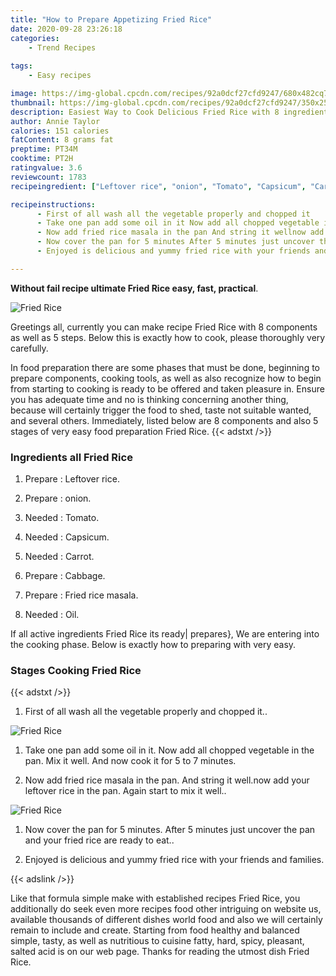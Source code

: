 ```yaml
---
title: "How to Prepare Appetizing Fried Rice"
date: 2020-09-28 23:26:18
categories:
    - Trend Recipes
    
tags:
    - Easy recipes

image: https://img-global.cpcdn.com/recipes/92a0dcf27cfd9247/680x482cq70/fried-rice-recipe-main-photo.jpg
thumbnail: https://img-global.cpcdn.com/recipes/92a0dcf27cfd9247/350x250cq70/fried-rice-recipe-main-photo.jpg
description: Easiest Way to Cook Delicious Fried Rice with 8 ingredients and 5 stages of easy cooking.
author: Annie Taylor
calories: 151 calories
fatContent: 8 grams fat
preptime: PT34M
cooktime: PT2H
ratingvalue: 3.6
reviewcount: 1783
recipeingredient: ["Leftover rice", "onion", "Tomato", "Capsicum", "Carrot", "Cabbage", "Fried rice masala", "Oil"]

recipeinstructions: 
      - First of all wash all the vegetable properly and chopped it 
      - Take one pan add some oil in it Now add all chopped vegetable in the pan Mix it well And now cook it for 5 to 7 minutes 
      - Now add fried rice masala in the pan And string it wellnow add your leftover rice in the pan Again start to mix it well 
      - Now cover the pan for 5 minutes After 5 minutes just uncover the pan and your fried rice are ready to eat 
      - Enjoyed is delicious and yummy fried rice with your friends and families

---
```




**Without fail recipe ultimate Fried Rice easy, fast, practical**. 


![Fried Rice](https://img-global.cpcdn.com/recipes/92a0dcf27cfd9247/680x482cq70/fried-rice-recipe-main-photo.jpg "Fried Rice")




Greetings all, currently you can make recipe Fried Rice with 8 components as well as 5 steps. Below this is exactly how to cook, please thoroughly very carefully.

In food preparation there are some phases that must be done, beginning to prepare components, cooking tools, as well as also recognize how to begin from starting to cooking is ready to be offered and taken pleasure in. Ensure you has adequate time and no is thinking concerning another thing, because will certainly trigger the food to shed, taste not suitable wanted, and several others. Immediately, listed below are 8 components and also 5 stages of very easy food preparation Fried Rice.
{{< adstxt />}}

### Ingredients all Fried Rice


1. Prepare  : Leftover rice.

1. Prepare  : onion.

1. Needed  : Tomato.

1. Needed  : Capsicum.

1. Needed  : Carrot.

1. Prepare  : Cabbage.

1. Prepare  : Fried rice masala.

1. Needed  : Oil.



If all active ingredients Fried Rice its ready| prepares}, We are entering into the cooking phase. Below is exactly how to preparing with very easy.

### Stages Cooking Fried Rice

{{< adstxt />}}


1. First of all wash all the vegetable properly and chopped it..



![Fried Rice](https://img-global.cpcdn.com/steps/7dd21d67af265e72/160x128cq70/fried-rice-recipe-step-1-photo.jpg" "Fried Rice")



1. Take one pan add some oil in it. Now add all chopped vegetable in the pan. Mix it well. And now cook it for 5 to 7 minutes.



1. Now add fried rice masala in the pan. And string it well.now add your leftover rice in the pan. Again start to mix it well..



![Fried Rice](https://img-global.cpcdn.com/steps/f8e84c5f42fe6061/160x128cq70/fried-rice-recipe-step-3-photo.jpg" "Fried Rice")



1. Now cover the pan for 5 minutes. After 5 minutes just uncover the pan and your fried rice are ready to eat..



1. Enjoyed is delicious and yummy fried rice with your friends and families.





{{< adslink />}}

Like that formula simple make with established recipes Fried Rice, you additionally do seek even more recipes food other intriguing on website us, available thousands of different dishes world food and also we will certainly remain to include and create. Starting from food healthy and balanced simple, tasty, as well as nutritious to cuisine fatty, hard, spicy, pleasant, salted acid is on our web page. Thanks for reading the utmost dish Fried Rice.
